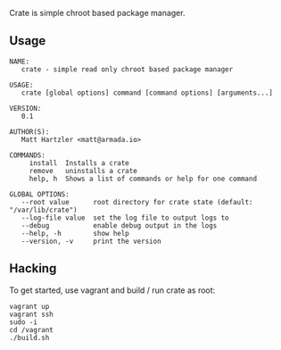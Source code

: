 Crate is simple chroot based package manager.

## Usage

    NAME:
       crate - simple read only chroot based package manager

    USAGE:
       crate [global options] command [command options] [arguments...]

    VERSION:
       0.1

    AUTHOR(S):
       Matt Hartzler <matt@armada.io>

    COMMANDS:
         install  Installs a crate
         remove   uninstalls a crate
         help, h  Shows a list of commands or help for one command

    GLOBAL OPTIONS:
       --root value      root directory for crate state (default: "/var/lib/crate")
       --log-file value  set the log file to output logs to
       --debug           enable debug output in the logs
       --help, -h        show help
       --version, -v     print the version


## Hacking

To get started, use vagrant and build / run crate as root:

    vagrant up
    vagrant ssh
    sudo -i
    cd /vagrant
    ./build.sh
